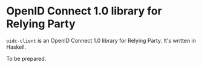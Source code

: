 # OpenID Connect 1.0 library for Relying Party

`oidc-client` is an OpenID Connect 1.0 library for Relying Party. It's written in Haskell.

To be prepared.
